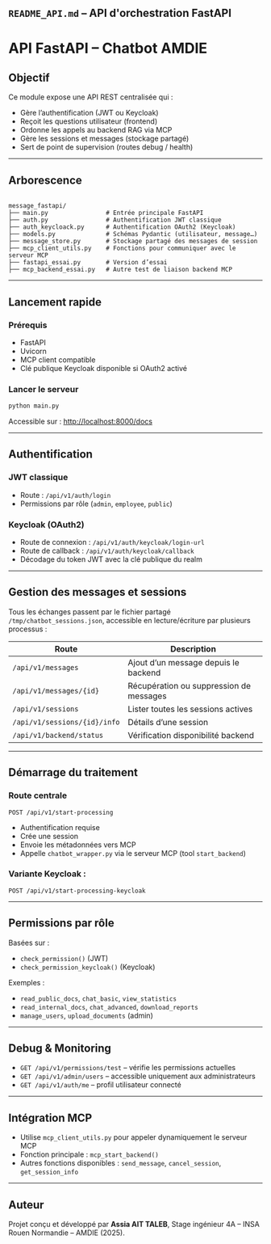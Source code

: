 ##  `README_API.md` – API d'orchestration FastAPI

# API FastAPI – Chatbot AMDIE

##  Objectif
Ce module expose une API REST centralisée qui :
- Gère l’authentification (JWT ou Keycloak)
- Reçoit les questions utilisateur (frontend)
- Ordonne les appels au backend RAG via MCP
- Gère les sessions et messages (stockage partagé)
- Sert de point de supervision (routes debug / health)

---

##  Arborescence

```

message_fastapi/
├── main.py                # Entrée principale FastAPI
├── auth.py                # Authentification JWT classique
├── auth_keycloack.py      # Authentification OAuth2 (Keycloak)
├── models.py              # Schémas Pydantic (utilisateur, message…)
├── message_store.py       # Stockage partagé des messages de session
├── mcp_client_utils.py    # Fonctions pour communiquer avec le serveur MCP
├── fastapi_essai.py       # Version d’essai
├── mcp_backend_essai.py   # Autre test de liaison backend MCP

````

---

##  Lancement rapide

###  Prérequis
- FastAPI
- Uvicorn
- MCP client compatible
- Clé publique Keycloak disponible si OAuth2 activé

###  Lancer le serveur
```bash
python main.py
````

Accessible sur : [http://localhost:8000/docs](http://localhost:8000/docs)

---

##  Authentification

###  JWT classique

* Route : `/api/v1/auth/login`
* Permissions par rôle (`admin`, `employee`, `public`)

### Keycloak (OAuth2)

* Route de connexion : `/api/v1/auth/keycloak/login-url`
* Route de callback : `/api/v1/auth/keycloak/callback`
* Décodage du token JWT avec la clé publique du realm

---

##  Gestion des messages et sessions

Tous les échanges passent par le fichier partagé `/tmp/chatbot_sessions.json`, accessible en lecture/écriture par plusieurs processus :

| Route                        | Description                             |
| ---------------------------- | --------------------------------------- |
| `/api/v1/messages`           | Ajout d’un message depuis le backend    |
| `/api/v1/messages/{id}`      | Récupération ou suppression de messages |
| `/api/v1/sessions`           | Lister toutes les sessions actives      |
| `/api/v1/sessions/{id}/info` | Détails d’une session                   |
| `/api/v1/backend/status`     | Vérification disponibilité backend      |

---

##  Démarrage du traitement

###  Route centrale

```http
POST /api/v1/start-processing
```

* Authentification requise
* Crée une session
* Envoie les métadonnées vers MCP
* Appelle `chatbot_wrapper.py` via le serveur MCP (tool `start_backend`)

### Variante Keycloak :

```http
POST /api/v1/start-processing-keycloak
```

---

##  Permissions par rôle

Basées sur :

* `check_permission()` (JWT)
* `check_permission_keycloak()` (Keycloak)

Exemples :

* `read_public_docs`, `chat_basic`, `view_statistics`
* `read_internal_docs`, `chat_advanced`, `download_reports`
* `manage_users`, `upload_documents` (admin)

---

##  Debug & Monitoring

* `GET /api/v1/permissions/test` – vérifie les permissions actuelles
* `GET /api/v1/admin/users` – accessible uniquement aux administrateurs
* `GET /api/v1/auth/me` – profil utilisateur connecté

---

##  Intégration MCP

* Utilise `mcp_client_utils.py` pour appeler dynamiquement le serveur MCP
* Fonction principale : `mcp_start_backend()`
* Autres fonctions disponibles : `send_message`, `cancel_session`, `get_session_info`


---

##  Auteur

Projet conçu et développé par **Assia AIT TALEB**,
Stage ingénieur 4A – INSA Rouen Normandie – AMDIE (2025).


